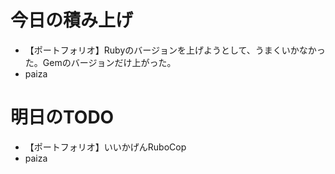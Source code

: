 # 今日の積み上げ
- 【ポートフォリオ】Rubyのバージョンを上げようとして、うまくいかなかった。Gemのバージョンだけ上がった。
- paiza
# 明日のTODO
- 【ポートフォリオ】いいかげんRuboCop
- paiza

